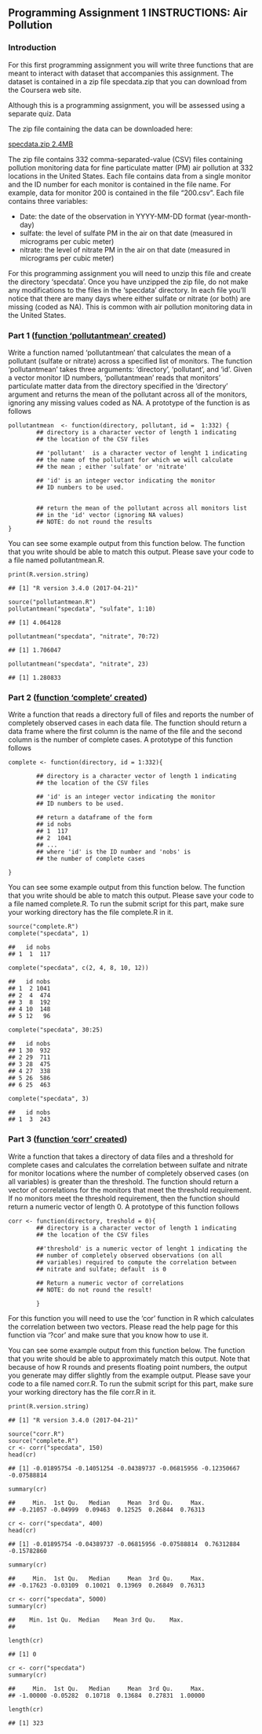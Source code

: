 ## Programming Assignment 1 INSTRUCTIONS: Air Pollution

### Introduction

For this first programming assignment you will write three functions
that are meant to interact with dataset that accompanies this
assignment. The dataset is contained in a zip file specdata.zip that you
can download from the Coursera web site.

Although this is a programming assignment, you will be assessed using a
separate quiz. Data

The zip file containing the data can be downloaded here:

[specdata.zip
2.4MB](https://d396qusza40orc.cloudfront.net/rprog%2Fdata%2Fspecdata.zip)

The zip file contains 332 comma-separated-value (CSV) files containing
pollution monitoring data for fine particulate matter (PM) air pollution
at 332 locations in the United States. Each file contains data from a
single monitor and the ID number for each monitor is contained in the
file name. For example, data for monitor 200 is contained in the file
“200.csv”. Each file contains three variables:

-   Date: the date of the observation in YYYY-MM-DD format
    (year-month-day)
-   sulfate: the level of sulfate PM in the air on that date (measured
    in micrograms per cubic meter)
-   nitrate: the level of nitrate PM in the air on that date (measured
    in micrograms per cubic meter)

For this programming assignment you will need to unzip this file and
create the directory ‘specdata’. Once you have unzipped the zip file, do
not make any modifications to the files in the ‘specdata’ directory. In
each file you’ll notice that there are many days where either sulfate or
nitrate (or both) are missing (coded as NA). This is common with air
pollution monitoring data in the United States.

### Part 1 ([function ‘pollutantmean’ created]())

Write a function named ‘pollutantmean’ that calculates the mean of a
pollutant (sulfate or nitrate) across a specified list of monitors. The
function ‘pollutantmean’ takes three arguments: ‘directory’,
‘pollutant’, and ‘id’. Given a vector monitor ID numbers,
‘pollutantmean’ reads that monitors’ particulate matter data from the
directory specified in the ‘directory’ argument and returns the mean of
the pollutant across all of the monitors, ignoring any missing values
coded as NA. A prototype of the function is as follows

    pollutantmean  <- function(directory, pollutant, id =  1:332) {
            ## directory is a character vector of length 1 indicating
            ## the location of the CSV files
            
            ## 'pollutant'  is a character vector of lenght 1 indicating
            ## the name of the pollutant for which we will calculate
            ## the mean ; either 'sulfate' or 'nitrate'
            
            ## 'id' is an integer vector indicating the monitor
            ## ID numbers to be used. 
            
            
            ## return the mean of the pollutant across all monitors list
            ## in the 'id' vector (ignoring NA values)
            ## NOTE: do not round the results
    } 

You can see some example output from this function below. The function
that you write should be able to match this output. Please save your
code to a file named pollutantmean.R.

    print(R.version.string)

    ## [1] "R version 3.4.0 (2017-04-21)"

    source("pollutantmean.R")
    pollutantmean("specdata", "sulfate", 1:10)

    ## [1] 4.064128

    pollutantmean("specdata", "nitrate", 70:72)

    ## [1] 1.706047

    pollutantmean("specdata", "nitrate", 23)

    ## [1] 1.280833

### Part 2 ([function ‘complete’ created]())

Write a function that reads a directory full of files and reports the
number of completely observed cases in each data file. The function
should return a data frame where the first column is the name of the
file and the second column is the number of complete cases. A prototype
of this function follows

    complete <- function(directory, id = 1:332){
            
            ## directory is a character vector of length 1 indicating
            ## the location of the CSV files
            
            ## 'id' is an integer vector indicating the monitor
            ## ID numbers to be used. 
            
            ## return a dataframe of the form 
            ## id nobs
            ## 1  117 
            ## 2  1041
            ## ...
            ## where 'id' is the ID number and 'nobs' is 
            ## the number of complete cases
            
    }

You can see some example output from this function below. The function
that you write should be able to match this output. Please save your
code to a file named complete.R. To run the submit script for this part,
make sure your working directory has the file complete.R in it.

    source("complete.R")
    complete("specdata", 1)

    ##   id nobs
    ## 1  1  117

    complete("specdata", c(2, 4, 8, 10, 12))

    ##   id nobs
    ## 1  2 1041
    ## 2  4  474
    ## 3  8  192
    ## 4 10  148
    ## 5 12   96

    complete("specdata", 30:25)

    ##   id nobs
    ## 1 30  932
    ## 2 29  711
    ## 3 28  475
    ## 4 27  338
    ## 5 26  586
    ## 6 25  463

    complete("specdata", 3)

    ##   id nobs
    ## 1  3  243

### Part 3 ([function ‘corr’ created]())

Write a function that takes a directory of data files and a threshold
for complete cases and calculates the correlation between sulfate and
nitrate for monitor locations where the number of completely observed
cases (on all variables) is greater than the threshold. The function
should return a vector of correlations for the monitors that meet the
threshold requirement. If no monitors meet the threshold requirement,
then the function should return a numeric vector of length 0. A
prototype of this function follows

    corr <- function(directory, treshold = 0){ 
            ## directory is a character vector of length 1 indicating
            ## the location of the CSV files
            
            ##'threshold' is a numeric vector of lenght 1 indicating the
            ## number of completely observed observations (on all
            ## variables) required to compute the correlation between 
            ## nitrate and sulfate; default  is 0
            
            ## Return a numeric vector of correlations
            ## NOTE: do not round the result!
            
            }

For this function you will need to use the ‘cor’ function in R which
calculates the correlation between two vectors. Please read the help
page for this function via ‘?cor’ and make sure that you know how to use
it.

You can see some example output from this function below. The function
that you write should be able to approximately match this output. Note
that because of how R rounds and presents floating point numbers, the
output you generate may differ slightly from the example output. Please
save your code to a file named corr.R. To run the submit script for this
part, make sure your working directory has the file corr.R in it.

    print(R.version.string)

    ## [1] "R version 3.4.0 (2017-04-21)"

    source("corr.R")
    source("complete.R")
    cr <- corr("specdata", 150)
    head(cr)

    ## [1] -0.01895754 -0.14051254 -0.04389737 -0.06815956 -0.12350667 -0.07588814

    summary(cr)

    ##     Min.  1st Qu.   Median     Mean  3rd Qu.     Max. 
    ## -0.21057 -0.04999  0.09463  0.12525  0.26844  0.76313

    cr <- corr("specdata", 400)
    head(cr)

    ## [1] -0.01895754 -0.04389737 -0.06815956 -0.07588814  0.76312884 -0.15782860

    summary(cr)

    ##     Min.  1st Qu.   Median     Mean  3rd Qu.     Max. 
    ## -0.17623 -0.03109  0.10021  0.13969  0.26849  0.76313

    cr <- corr("specdata", 5000)
    summary(cr)

    ##    Min. 1st Qu.  Median    Mean 3rd Qu.    Max. 
    ## 

    length(cr)

    ## [1] 0

    cr <- corr("specdata")
    summary(cr)

    ##     Min.  1st Qu.   Median     Mean  3rd Qu.     Max. 
    ## -1.00000 -0.05282  0.10718  0.13684  0.27831  1.00000

    length(cr)

    ## [1] 323

